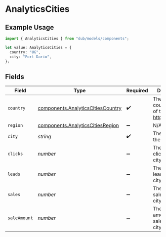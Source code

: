 # AnalyticsCities

## Example Usage

```typescript
import { AnalyticsCities } from "dub/models/components";

let value: AnalyticsCities = {
  country: "UG",
  city: "Fort Dario",
};
```

## Fields

| Field                                                                                  | Type                                                                                   | Required                                                                               | Description                                                                            |
| -------------------------------------------------------------------------------------- | -------------------------------------------------------------------------------------- | -------------------------------------------------------------------------------------- | -------------------------------------------------------------------------------------- |
| `country`                                                                              | [components.AnalyticsCitiesCountry](../../models/components/analyticscitiescountry.md) | :heavy_check_mark:                                                                     | The 2-letter country code of the city: https://d.to/geo                                |
| `region`                                                                               | [components.AnalyticsCitiesRegion](../../models/components/analyticscitiesregion.md)   | :heavy_minus_sign:                                                                     | N/A                                                                                    |
| `city`                                                                                 | *string*                                                                               | :heavy_check_mark:                                                                     | The name of the city                                                                   |
| `clicks`                                                                               | *number*                                                                               | :heavy_minus_sign:                                                                     | The number of clicks from this city                                                    |
| `leads`                                                                                | *number*                                                                               | :heavy_minus_sign:                                                                     | The number of leads from this city                                                     |
| `sales`                                                                                | *number*                                                                               | :heavy_minus_sign:                                                                     | The number of sales from this city                                                     |
| `saleAmount`                                                                           | *number*                                                                               | :heavy_minus_sign:                                                                     | The total amount of sales from this city, in cents                                     |